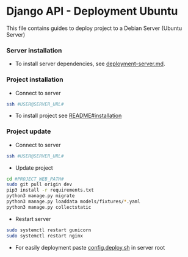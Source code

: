 # Django API - Deployment Ubuntu

This file contains guides to deploy project to a Debian Server (Ubuntu Server)

### Server installation

-   To install server dependencies, see [deployment-server.md](./deployment-server.md).

### Project installation

- Connect to server
```bash
ssh #USER@SERVER_URL#
```

-   To install project see [README#installation](../../README.md#installation)

### Project update

- Connect to server
```bash
ssh #USER@SERVER_URL#
```

-   Update project
```bash
cd #PROJECT_WEB_PATH#
sudo git pull origin dev
pip3 install -r requirements.txt
python3 manage.py migrate
python3 manage.py loaddata models/fixtures/*.yaml
python3 manage.py collectstatic
```

-   Restart server
```bash
sudo systemctl restart gunicorn
sudo systemctl restart nginx
```
-   For easily deployment paste [config.deploy.sh](./config/deploy.sh) in server root